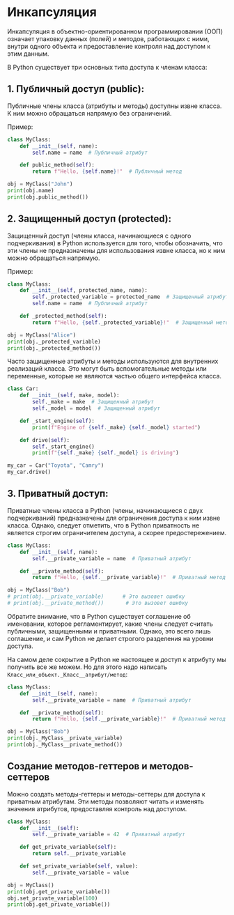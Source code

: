 # Инкапсуляция

Инкапсуляция в объектно-ориентированном программировании (ООП) означает упаковку данных (полей) и методов, работающих с ними, внутри одного объекта и предоставление контроля над доступом к этим данным.

В Python существует три основных типа доступа к членам класса:

## 1. Публичный доступ (public):

Публичные члены класса (атрибуты и методы) доступны извне класса. К ним можно обращаться напрямую без ограничений.

Пример:
```python
class MyClass:
    def __init__(self, name):
        self.name = name  # Публичный атрибут

    def public_method(self):
        return f"Hello, {self.name}!"  # Публичный метод

obj = MyClass("John")
print(obj.name)
print(obj.public_method())
```



## 2. Защищенный доступ (protected):

Защищенный доступ (члены класса, начинающиеся с одного подчеркивания) в Python используется для того, чтобы обозначить, что эти члены не предназначены для использования извне класса, но к ним можно обращаться напрямую.

Пример:
```python
class MyClass:
    def __init__(self, protected_name, name):
        self._protected_variable = protected_name  # Защищенный атрибут
        self.name = name  # Публичный атрибут

    def _protected_method(self):
        return f"Hello, {self._protected_variable}!"  # Защищенный метод

obj = MyClass("Alice")
print(obj._protected_variable)
print(obj._protected_method())
```


Часто защищенные атрибуты и методы используются для внутренних реализаций класса. Это могут быть вспомогательные методы или переменные, которые не являются частью общего интерфейса класса.
```python
class Car:
    def __init__(self, make, model):
        self._make = make  # Защищенный атрибут
        self._model = model  # Защищенный атрибут

    def _start_engine(self):
        print(f"Engine of {self._make} {self._model} started")

    def drive(self):
        self._start_engine()
        print(f"{self._make} {self._model} is driving")

my_car = Car("Toyota", "Camry")
my_car.drive()
```


## 3. Приватный доступ:

Приватные члены класса в Python (члены, начинающиеся с двух подчеркиваний) предназначены для ограничения доступа к ним извне класса. Однако, следует отметить, что в Python приватность не является строгим ограничителем доступа, а скорее предостережением.
```python
class MyClass:
    def __init__(self, name):
        self.__private_variable = name  # Приватный атрибут

    def __private_method(self):
        return f"Hello, {self.__private_variable}!"  # Приватный метод

obj = MyClass("Bob")
# print(obj.__private_variable)      # Это вызовет ошибку
# print(obj.__private_method())       # Это вызовет ошибку
```

Обратите внимание, что в Python существует соглашение об именовании, которое регламентирует, какие члены следует считать публичными, защищенными и приватными. Однако, это всего лишь соглашение, и сам Python не делает строгого разделения на уровни доступа.

На самом деле сокрытие в Python не настоящее и доступ к атрибуту мы получить все же можем. Но для этого надо написать `Класс_или_объект._Класс__атрибут/метод`:
```python
class MyClass:
    def __init__(self, name):
        self.__private_variable = name  # Приватный атрибут

    def __private_method(self):
        return f"Hello, {self.__private_variable}!"  # Приватный метод

obj = MyClass("Bob")
print(obj._MyClass__private_variable)
print(obj._MyClass__private_method())
```

## Создание методов-геттеров и методов-сеттеров

Можно создать методы-геттеры и методы-сеттеры для доступа к приватным атрибутам. Эти методы позволяют читать и изменять значения атрибутов, предоставляя контроль над доступом.

```python
class MyClass:
    def __init__(self):
        self.__private_variable = 42  # Приватный атрибут

    def get_private_variable(self):
        return self.__private_variable

    def set_private_variable(self, value):
        self.__private_variable = value

obj = MyClass()
print(obj.get_private_variable())
obj.set_private_variable(100)
print(obj.get_private_variable())
```

